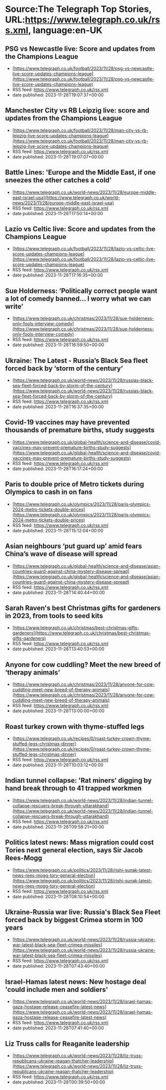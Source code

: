 # Source:The Telegraph Top Stories, URL:https://www.telegraph.co.uk/rss.xml, language:en-UK

## PSG vs Newcastle live: Score and updates from the Champions League
 - [https://www.telegraph.co.uk/football/2023/11/28/psg-vs-newcastle-live-score-updates-champions-league](https://www.telegraph.co.uk/football/2023/11/28/psg-vs-newcastle-live-score-updates-champions-league)
 - RSS feed: https://www.telegraph.co.uk/rss.xml
 - date published: 2023-11-28T19:07:37+00:00



## Manchester City vs RB Leipzig live: score and updates from the Champions League
 - [https://www.telegraph.co.uk/football/2023/11/28/man-city-vs-rb-leipzig-live-score-updates-champions-league](https://www.telegraph.co.uk/football/2023/11/28/man-city-vs-rb-leipzig-live-score-updates-champions-league)
 - RSS feed: https://www.telegraph.co.uk/rss.xml
 - date published: 2023-11-28T19:07:07+00:00



## Battle Lines: 'Europe and the Middle East, if one sneezes the other catches a cold'
 - [https://www.telegraph.co.uk/world-news/2023/11/28/europe-middle-east-israel-usa](https://www.telegraph.co.uk/world-news/2023/11/28/europe-middle-east-israel-usa)
 - RSS feed: https://www.telegraph.co.uk/rss.xml
 - date published: 2023-11-28T17:50:14+00:00



## Lazio vs Celtic live: Score and updates from the Champions League
 - [https://www.telegraph.co.uk/football/2023/11/28/lazio-vs-celtic-live-score-updates-champions-league](https://www.telegraph.co.uk/football/2023/11/28/lazio-vs-celtic-live-score-updates-champions-league)
 - RSS feed: https://www.telegraph.co.uk/rss.xml
 - date published: 2023-11-28T17:16:35+00:00



## Sue Holderness: ‘Politically correct people want a lot of comedy banned... I worry what we can write’
 - [https://www.telegraph.co.uk/christmas/2023/11/28/sue-holderness-only-fools-interview-comedy](https://www.telegraph.co.uk/christmas/2023/11/28/sue-holderness-only-fools-interview-comedy)
 - RSS feed: https://www.telegraph.co.uk/rss.xml
 - date published: 2023-11-28T16:59:50+00:00



## Ukraine: The Latest - Russia’s Black Sea fleet forced back by ‘storm of the century’
 - [https://www.telegraph.co.uk/world-news/2023/11/28/russias-black-sea-fleet-forced-back-by-storm-of-the-century](https://www.telegraph.co.uk/world-news/2023/11/28/russias-black-sea-fleet-forced-back-by-storm-of-the-century)
 - RSS feed: https://www.telegraph.co.uk/rss.xml
 - date published: 2023-11-28T16:37:35+00:00



## Covid-19 vaccines may have prevented thousands of premature births, study suggests
 - [https://www.telegraph.co.uk/global-health/science-and-disease/covid-vaccines-may-prevent-premature-births-study-suggests](https://www.telegraph.co.uk/global-health/science-and-disease/covid-vaccines-may-prevent-premature-births-study-suggests)
 - RSS feed: https://www.telegraph.co.uk/rss.xml
 - date published: 2023-11-28T16:17:24+00:00



## Paris to double price of Metro tickets during Olympics to cash in on fans
 - [https://www.telegraph.co.uk/olympics/2023/11/28/paris-olympics-2024-metro-tickets-double-prices](https://www.telegraph.co.uk/olympics/2023/11/28/paris-olympics-2024-metro-tickets-double-prices)
 - RSS feed: https://www.telegraph.co.uk/rss.xml
 - date published: 2023-11-28T15:12:04+00:00



## Asian neighbours ‘put guard up’ amid fears China’s wave of disease will spread
 - [https://www.telegraph.co.uk/global-health/science-and-disease/asian-countries-guard-against-china-mystery-disease-spread](https://www.telegraph.co.uk/global-health/science-and-disease/asian-countries-guard-against-china-mystery-disease-spread)
 - RSS feed: https://www.telegraph.co.uk/rss.xml
 - date published: 2023-11-28T14:40:44+00:00



## Sarah Raven's best Christmas gifts for gardeners in 2023, from tools to seed kits
 - [https://www.telegraph.co.uk/christmas/best-christmas-gifts-gardeners](https://www.telegraph.co.uk/christmas/best-christmas-gifts-gardeners)
 - RSS feed: https://www.telegraph.co.uk/rss.xml
 - date published: 2023-11-28T13:40:53+00:00



## Anyone for cow cuddling? Meet the new breed of ‘therapy animals’
 - [https://www.telegraph.co.uk/christmas/2023/11/28/anyone-for-cow-cuddling-meet-new-breed-of-therapy-animals](https://www.telegraph.co.uk/christmas/2023/11/28/anyone-for-cow-cuddling-meet-new-breed-of-therapy-animals)
 - RSS feed: https://www.telegraph.co.uk/rss.xml
 - date published: 2023-11-28T13:00:00+00:00



## Roast turkey crown with thyme-stuffed legs
 - [https://www.telegraph.co.uk/recipes/0/roast-turkey-crown-thyme-stuffed-legs-christmas-dinner](https://www.telegraph.co.uk/recipes/0/roast-turkey-crown-thyme-stuffed-legs-christmas-dinner)
 - RSS feed: https://www.telegraph.co.uk/rss.xml
 - date published: 2023-11-28T10:03:12+00:00



## Indian tunnel collapse: 'Rat miners' digging by hand break through to 41 trapped workmen
 - [https://www.telegraph.co.uk/world-news/2023/11/28/indian-tunnel-collapse-rescuers-break-through-uttarakhand](https://www.telegraph.co.uk/world-news/2023/11/28/indian-tunnel-collapse-rescuers-break-through-uttarakhand)
 - RSS feed: https://www.telegraph.co.uk/rss.xml
 - date published: 2023-11-28T09:58:21+00:00



## Politics latest news: Mass migration could cost Tories next general election, says Sir Jacob Rees-Mogg
 - [https://www.telegraph.co.uk/politics/2023/11/28/rishi-sunak-latest-news-rees-mogg-tory-general-election](https://www.telegraph.co.uk/politics/2023/11/28/rishi-sunak-latest-news-rees-mogg-tory-general-election)
 - RSS feed: https://www.telegraph.co.uk/rss.xml
 - date published: 2023-11-28T08:10:54+00:00



## Ukraine-Russia war live: Russia's Black Sea Fleet forced back by biggest Crimea storm in 100 years
 - [https://www.telegraph.co.uk/world-news/2023/11/28/russia-ukraine-war-latest-black-sea-fleet-crimea-missiles](https://www.telegraph.co.uk/world-news/2023/11/28/russia-ukraine-war-latest-black-sea-fleet-crimea-missiles)
 - RSS feed: https://www.telegraph.co.uk/rss.xml
 - date published: 2023-11-28T07:43:40+00:00



## Israel-Hamas latest news: New hostage deal 'could include men and soldiers'
 - [https://www.telegraph.co.uk/world-news/2023/11/28/israel-hamas-gaza-hostage-release-ceasefire-latest-news](https://www.telegraph.co.uk/world-news/2023/11/28/israel-hamas-gaza-hostage-release-ceasefire-latest-news)
 - RSS feed: https://www.telegraph.co.uk/rss.xml
 - date published: 2023-11-28T07:41:40+00:00



## Liz Truss calls for Reaganite leadership
 - [https://www.telegraph.co.uk/world-news/2023/11/28/liz-truss-republicans-ukraine-reagan-thatcher-leadership](https://www.telegraph.co.uk/world-news/2023/11/28/liz-truss-republicans-ukraine-reagan-thatcher-leadership)
 - RSS feed: https://www.telegraph.co.uk/rss.xml
 - date published: 2023-11-28T00:39:50+00:00



